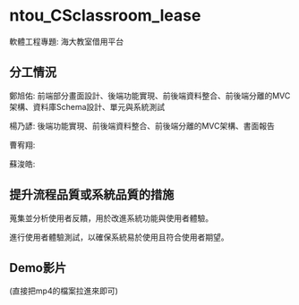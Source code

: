 # ntou_CSclassroom_lease
軟體工程專題: 海大教室借用平台

## 分工情況
鄭旭佑: 前端部分畫面設計、後端功能實現、前後端資料整合、前後端分離的MVC架構、資料庫Schema設計、單元與系統測試

楊乃諺: 後端功能實現、前後端資料整合、前後端分離的MVC架構、書面報告

曹宥翔: 

蘇浚皓: 

## 提升流程品質或系統品質的措施
蒐集並分析使用者反饋，用於改進系統功能與使用者體驗。

進行使用者體驗測試，以確保系統易於使用且符合使用者期望。

## Demo影片
(直接把mp4的檔案拉進來即可)
